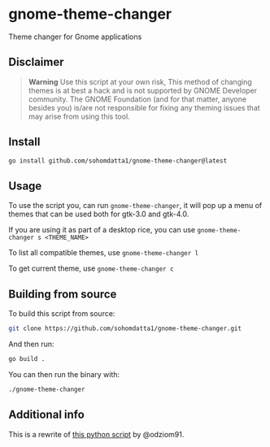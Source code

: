 # gnome-theme-changer

Theme changer for Gnome applications

## Disclaimer

> **Warning**
> Use this script at your own risk, This method of changing themes is at best a hack and is not supported by GNOME Developer community. The GNOME Foundation (and for that matter, anyone besides you) is/are not responsible for fixing any theming issues that may arise from using this tool.

## Install

```sh
go install github.com/sohomdatta1/gnome-theme-changer@latest
```

## Usage

To use the script you, can run `gnome-theme-changer`, it will pop up a menu of themes that can be used both for gtk-3.0 and gtk-4.0.

If you are using it as part of a desktop rice, you can use `gnome-theme-changer s <THEME_NAME>`

To list all compatible themes, use `gnome-theme-changer l`

To get current theme, use `gnome-theme-changer c`

## Building from source

To build this script from source:

```sh
git clone https://github.com/sohomdatta1/gnome-theme-changer.git
```

And then run:

```sh
go build .
```

You can then run the binary with:
```sh
./gnome-theme-changer
```

## Additional info

This is a rewrite of [this python script](https://github.com/odziom91/libadwaita-theme-changer) by @odziom91.
